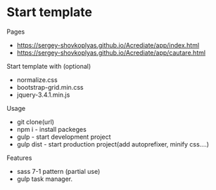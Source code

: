# Start template

Pages
- https://sergey-shovkoplyas.github.io/Acrediate/app/index.html
- https://sergey-shovkoplyas.github.io/Acrediate/app/cautare.html

Start template with (optional)
- normalize.css
- bootstrap-grid.min.css
- jquery-3.4.1.min.js

Usage 
- git clone(url)
- npm i      - install packeges
- gulp       - start development project
- gulp dist  - start production project(add autoprefixer, minify css....)

Features 
- sass 7-1 pattern (partial use)
- gulp task manager.
